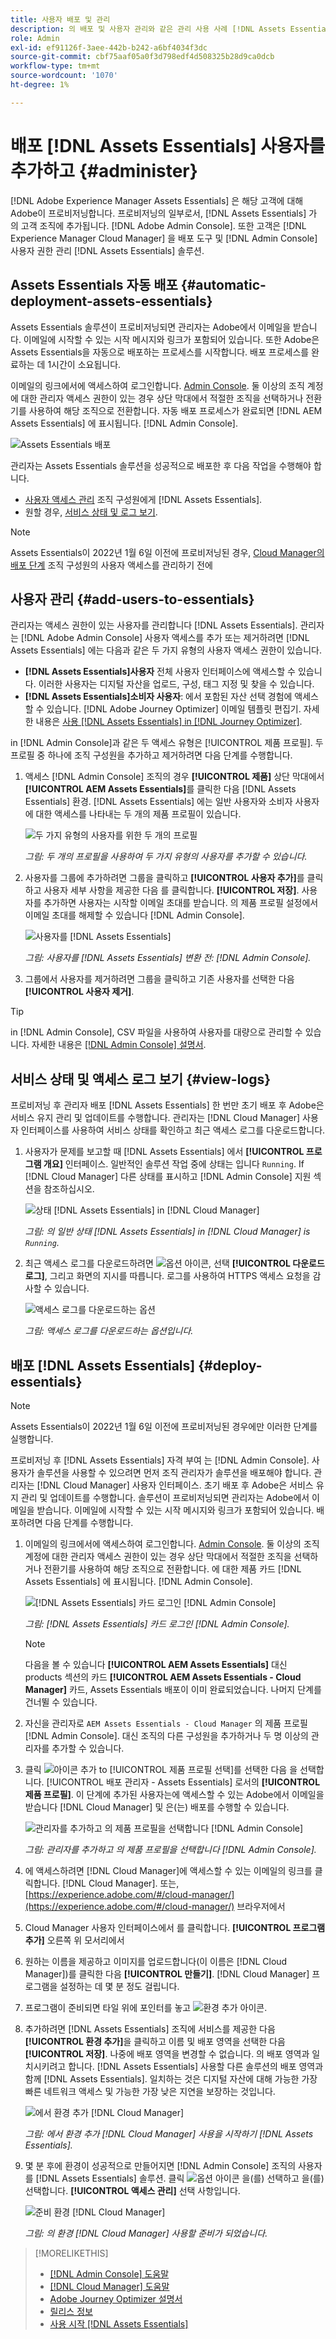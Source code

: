 ```yaml
---
title: 사용자 배포 및 관리
description: 의 배포 및 사용자 관리와 같은 관리 사용 사례 [!DNL Assets Essentials].
role: Admin
exl-id: ef91126f-3aee-442b-b242-a6bf4034f3dc
source-git-commit: cbf75aaf05a0f3d798edf4d508325b28d9ca0dcb
workflow-type: tm+mt
source-wordcount: '1070'
ht-degree: 1%

---
```


# 배포 [!DNL Assets Essentials] 사용자를 추가하고 {#administer}

[!DNL Adobe Experience Manager Assets Essentials] 은 해당 고객에 대해 Adobe이 프로비저닝합니다. 프로비저닝의 일부로서, [!DNL Assets Essentials] 가 의 고객 조직에 추가됩니다. [!DNL Adobe Admin Console]. 또한 고객은 [!DNL Experience Manager Cloud Manager] 을 배포 도구 및 [!DNL Admin Console] 사용자 권한 관리 [!DNL Assets Essentials] 솔루션.

## Assets Essentials 자동 배포 {#automatic-deployment-assets-essentials}

Assets Essentials 솔루션이 프로비저닝되면 관리자는 Adobe에서 이메일을 받습니다. 이메일에 시작할 수 있는 시작 메시지와 링크가 포함되어 있습니다. 또한 Adobe은 Assets Essentials을 자동으로 배포하는 프로세스를 시작합니다. 배포 프로세스를 완료하는 데 1시간이 소요됩니다.

이메일의 링크에서에 액세스하여 로그인합니다. [Admin Console](https://adminconsole.adobe.com). 둘 이상의 조직 계정에 대한 관리자 액세스 권한이 있는 경우 상단 막대에서 적절한 조직을 선택하거나 전환기를 사용하여 해당 조직으로 전환합니다. 자동 배포 프로세스가 완료되면 [!DNL AEM Assets Essentials] 에 표시됩니다. [!DNL Admin Console].

![Assets Essentials 배포](assets/assets-essentials-deployment.png)

관리자는 Assets Essentials 솔루션을 성공적으로 배포한 후 다음 작업을 수행해야 합니다.

* [사용자 액세스 관리](#add-users-to-essentials) 조직 구성원에게 [!DNL Assets Essentials].
* 원할 경우, [서비스 상태 및 로그 보기](#view-logs).

>[!NOTE]
>
>Assets Essentials이 2022년 1월 6일 이전에 프로비저닝된 경우, [Cloud Manager의 배포 단계](#deploy-essentials) 조직 구성원의 사용자 액세스를 관리하기 전에


## 사용자 관리 {#add-users-to-essentials}

관리자는 액세스 권한이 있는 사용자를 관리합니다 [!DNL Assets Essentials]. 관리자는 [!DNL Adobe Admin Console] 사용자 액세스를 추가 또는 제거하려면 [!DNL Assets Essentials] 에는 다음과 같은 두 가지 유형의 사용자 액세스 권한이 있습니다.

* **[!DNL Assets Essentials]사용자** 전체 사용자 인터페이스에 액세스할 수 있습니다. 이러한 사용자는 디지털 자산을 업로드, 구성, 태그 지정 및 찾을 수 있습니다.
* **[!DNL Assets Essentials]소비자 사용자**: 에서 포함된 자산 선택 경험에 액세스할 수 있습니다. [!DNL Adobe Journey Optimizer] 이메일 템플릿 편집기. 자세한 내용은 [사용 [!DNL Assets Essentials] in [!DNL Journey Optimizer]](https://experienceleague.adobe.com/docs/journey-optimizer/using/create-messages/assets-essentials.html).

in [!DNL Admin Console]과 같은 두 액세스 유형은 [!UICONTROL 제품 프로필]. 두 프로필 중 하나에 조직 구성원을 추가하고 제거하려면 다음 단계를 수행합니다.

1. 액세스 [!DNL Admin Console] 조직의 경우 **[!UICONTROL 제품]** 상단 막대에서 **[!UICONTROL AEM Assets Essentials]**&#x200B;를 클릭한 다음 [!DNL Assets Essentials] 환경. [!DNL Assets Essentials] 에는 일반 사용자와 소비자 사용자에 대한 액세스를 나타내는 두 개의 제품 프로필이 있습니다.

   ![두 가지 유형의 사용자를 위한 두 개의 프로필](assets/adminconsole-user-types.png)

   *그림: 두 개의 프로필을 사용하여 두 가지 유형의 사용자를 추가할 수 있습니다.*

1. 사용자를 그룹에 추가하려면 그룹을 클릭하고 **[!UICONTROL 사용자 추가]**&#x200B;를 클릭하고 사용자 세부 사항을 제공한 다음 를 클릭합니다. **[!UICONTROL 저장]**. 사용자를 추가하면 사용자는 시작할 이메일 초대를 받습니다. 의 제품 프로필 설정에서 이메일 초대를 해제할 수 있습니다 [!DNL Admin Console].

   ![사용자를 [!DNL Assets Essentials]](assets/adminconsole-add-user.png)

   *그림: 사용자를 [!DNL Assets Essentials] 변환 전: [!DNL Admin Console].*

1. 그룹에서 사용자를 제거하려면 그룹을 클릭하고 기존 사용자를 선택한 다음 **[!UICONTROL 사용자 제거]**.

>[!TIP]
>
>in [!DNL Admin Console], CSV 파일을 사용하여 사용자를 대량으로 관리할 수 있습니다. 자세한 내용은 [[!DNL Admin Console] 설명서](https://helpx.adobe.com/enterprise/using/accounts.html).

## 서비스 상태 및 액세스 로그 보기 {#view-logs}

프로비저닝 후 관리자 배포 [!DNL Assets Essentials] 한 번만 초기 배포 후 Adobe은 서비스 유지 관리 및 업데이트를 수행합니다. 관리자는 [!DNL Cloud Manager] 사용자 인터페이스를 사용하여 서비스 상태를 확인하고 최근 액세스 로그를 다운로드합니다.

1. 사용자가 문제를 보고할 때 [!DNL Assets Essentials] 에서 **[!UICONTROL 프로그램 개요]** 인터페이스. 일반적인 솔루션 작업 중에 상태는 입니다 `Running`. If [!DNL Cloud Manager] 다른 상태를 표시하고 [!DNL Admin Console] 지원 섹션을 참조하십시오.

   ![상태 [!DNL Assets Essentials] in [!DNL Cloud Manager]](assets/cloudmanager-manage-access-essentials.png)

   *그림: 의 일반 상태 [!DNL Assets Essentials] in [!DNL Cloud Manager] is `Running`.*

1. 최근 액세스 로그를 다운로드하려면 ![옵션 아이콘](assets/do-not-localize/options-ellipses-icon.png), 선택 **[!UICONTROL 다운로드 로그]**, 그리고 화면의 지시를 따릅니다. 로그를 사용하여 HTTPS 액세스 요청을 감사할 수 있습니다.

   ![ 액세스 로그를 다운로드하는 옵션](assets/cloudmanager-download-logs.png)

   *그림: 액세스 로그를 다운로드하는 옵션입니다.*

## 배포 [!DNL Assets Essentials] {#deploy-essentials}

>[!NOTE]
>
>Assets Essentials이 2022년 1월 6일 이전에 프로비저닝된 경우에만 이러한 단계를 실행합니다.

프로비저닝 후 [!DNL Assets Essentials] 자격 부여 는 [!DNL Admin Console]. 사용자가 솔루션을 사용할 수 있으려면 먼저 조직 관리자가 솔루션을 배포해야 합니다. 관리자는 [!DNL Cloud Manager] 사용자 인터페이스. 초기 배포 후 Adobe은 서비스 유지 관리 및 업데이트를 수행합니다. 솔루션이 프로비저닝되면 관리자는 Adobe에서 이메일을 받습니다. 이메일에 시작할 수 있는 시작 메시지와 링크가 포함되어 있습니다. 배포하려면 다음 단계를 수행합니다.

1. 이메일의 링크에서에 액세스하여 로그인합니다. [Admin Console](https://adminconsole.adobe.com). 둘 이상의 조직 계정에 대한 관리자 액세스 권한이 있는 경우 상단 막대에서 적절한 조직을 선택하거나 전환기를 사용하여 해당 조직으로 전환합니다. 에 대한 제품 카드 [!DNL Assets Essentials] 에 표시됩니다. [!DNL Admin Console].

   ![[!DNL Assets Essentials] 카드 로그인 [!DNL Admin Console]](assets/essentials-in-admin-console.png)

   *그림: [!DNL Assets Essentials] 카드 로그인 [!DNL Admin Console].*

   >[!NOTE]
   >
   >다음을 볼 수 있습니다 **[!UICONTROL AEM Assets Essentials]** 대신 products 섹션의 카드 **[!UICONTROL AEM Assets Essentials - Cloud Manager]** 카드, Assets Essentials 배포이 이미 완료되었습니다. 나머지 단계를 건너뛸 수 있습니다.

1. 자신을 관리자로 `AEM Assets Essentials - Cloud Manager` 의 제품 프로필 [!DNL Admin Console]. 대신 조직의 다른 구성원을 추가하거나 두 명 이상의 관리자를 추가할 수 있습니다.

1. 클릭 ![아이콘 추가](assets/do-not-localize/add-icon.svg) to [!UICONTROL 제품 프로필 선택]를 선택한 다음 을 선택합니다. [!UICONTROL 배포 관리자 - Assets Essentials] 로서의 **[!UICONTROL 제품 프로필]**. 이 단계에 추가된 사용자는에 액세스할 수 있는 Adobe에서 이메일을 받습니다 [!DNL Cloud Manager] 및 은(는) 배포를 수행할 수 있습니다.

   ![관리자를 추가하고 의 제품 프로필을 선택합니다 [!DNL Admin Console]](assets/adminconsole-user1.png)

   *그림: 관리자를 추가하고 의 제품 프로필을 선택합니다 [!DNL Admin Console].*

1. 에 액세스하려면 [!DNL Cloud Manager]에 액세스할 수 있는 이메일의 링크를 클릭합니다. [!DNL Cloud Manager]. 또는, [https://experience.adobe.com/#/cloud-manager/](https://experience.adobe.com/#/cloud-manager/) 브라우저에서

1. Cloud Manager 사용자 인터페이스에서 를 클릭합니다. **[!UICONTROL 프로그램 추가]** 오른쪽 위 모서리에서

1. 원하는 이름을 제공하고 이미지를 업로드합니다(이 이름은 [!DNL Cloud Manager])를 클릭한 다음 **[!UICONTROL 만들기]**. [!DNL Cloud Manager] 프로그램을 설정하는 데 몇 분 정도 걸립니다.

1. 프로그램이 준비되면 타일 위에 포인터를 놓고 ![환경 추가 아이콘](assets/do-not-localize/add-environment-icon.png).

1. 추가하려면 [!DNL Assets Essentials] 조직에 서비스를 제공한 다음 **[!UICONTROL 환경 추가]**&#x200B;을 클릭하고 이름 및 배포 영역을 선택한 다음 **[!UICONTROL 저장]**. 나중에 배포 영역을 변경할 수 없습니다. 의 배포 영역과 일치시키려고 합니다. [!DNL Assets Essentials] 사용할 다른 솔루션의 배포 영역과 함께 [!DNL Assets Essentials]. 일치하는 것은 디지털 자산에 대해 가능한 가장 빠른 네트워크 액세스 및 가능한 가장 낮은 지연을 보장하는 것입니다.

   ![에서 환경 추가 [!DNL Cloud Manager]](assets/cloudmanager-add-environment-for-essentials.png)

   *그림: 에서 환경 추가 [!DNL Cloud Manager] 사용을 시작하기 [!DNL Assets Essentials].*

1. 몇 분 후에 환경이 성공적으로 만들어지면 [!DNL Admin Console] 조직의 사용자를 [!DNL Assets Essentials] 솔루션. 클릭 ![옵션 아이콘](assets/do-not-localize/options-ellipses-icon.png) 을(를) 선택하고 을(를) 선택합니다. **[!UICONTROL 액세스 관리]** 선택 사항입니다.

   ![준비 환경 [!DNL Cloud Manager]](assets/cloudmanager-manage-access-essentials.png)

   *그림: 의 환경 [!DNL Cloud Manager] 사용할 준비가 되었습니다.*

>[!MORELIKETHIS]
>
>* [[!DNL Admin Console] 도움말](https://helpx.adobe.com/kr/enterprise/using/admin-console.html)
>* [[!DNL Cloud Manager] 도움말](https://experienceleague.adobe.com/docs/experience-manager-cloud-manager/using/introduction-to-cloud-manager.html?lang=ko-KR)
>* [Adobe Journey Optimizer 설명서](https://experienceleague.adobe.com/docs/journey-optimizer/using/ajo-home.html)
>* [릴리스 정보](release-notes.md)
>* [사용 시작 [!DNL Assets Essentials]](get-started.md)


